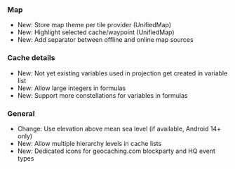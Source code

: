 ### Map
- New: Store map theme per tile provider (UnifiedMap)
- New: Highlight selected cache/waypoint (UnifiedMap)
- New: Add separator between offline and online map sources

### Cache details
- New: Not yet existing variables used in projection get created in variable list
- New: Allow large integers in formulas
- New: Support more constellations for variables in formulas

### General
- Change: Use elevation above mean sea level (if available, Android 14+ only)
- New: Allow multiple hierarchy levels in cache lists
- New: Dedicated icons for geocaching.com blockparty and HQ event types

